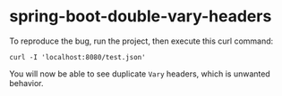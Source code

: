 # spring-boot-double-vary-headers
To reproduce the bug, run the project, then execute this curl command:

`curl -I 'localhost:8080/test.json'`

You will now be able to see duplicate `Vary` headers, which is unwanted behavior.
